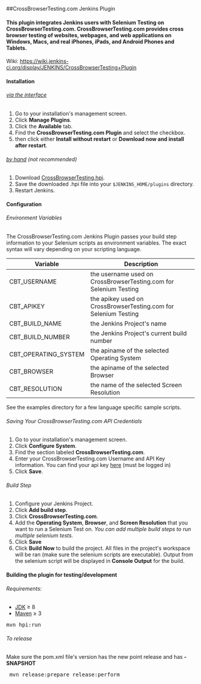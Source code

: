 ##CrossBrowserTesting.com Jenkins Plugin
#### This plugin integrates Jenkins users with Selenium Testing on CrossBrowserTesting.com. CrossBrowserTesting.com provides cross browser testing of websites, webpages, and web applications on Windows, Macs, and real iPhones, iPads, and Android Phones and Tablets.
Wiki: https://wiki.jenkins-ci.org/display/JENKINS/CrossBrowserTesting+Plugin

#### Installation

###### [via the interface][jenkins_install_interface]
1. Go to your installation's management screen.
2. Click **Manage Plugins**.
3. Click the **Available** tab.
4. Find the **CrossBrowserTesting.com Plugin** and select the checkbox.
5. then click either **Install without restart** or **Download now and install after restart**.

###### [by hand][jenkins_install_byhand] (*not recommended*)
1. Download [CrossBrowserTesting.hpi][latest_version].
2. Save the downloaded .hpi file into your `$JENKINS_HOME/plugins` directory.
3. Restart Jenkins.

#### Configuration

###### Environment Variables
The CrossBrowserTesting.com Jenkins Plugin passes your build step information to your Selenium scripts as environment variables. The exact syntax will vary depending on your scripting language.

| Variable | Description|
|----------|------------|
|CBT_USERNAME| the username used on CrossBrowserTesting.com for Selenium Testing |
|CBT_APIKEY| the apikey used on CrossBrowserTesting.com for Selenium Testing |
|CBT_BUILD_NAME| the Jenkins Project's name |
|CBT_BUILD_NUMBER| the Jenkins Project's current build number |
|CBT_OPERATING_SYSTEM| the apiname of the selected Operating System |
|CBT_BROWSER| the apiname of the selected Browser |
|CBT_RESOLUTION| the name of the selected Screen Resolution |

See the examples directory for a few language specific sample scripts.

###### Saving Your CrossBrowserTesting.com API Credentials
1. Go to your installation's management screen.
2. Click **Configure System**.
3. Find the section labeled **CrossBrowserTesting.com**.
4. Enter your CrossBrowserTesting.com Username and API Key information. You can find your api key [here][cbt_apidocs] (must be logged in)
5. Click **Save**.

###### Build Step
1. Configure your Jenkins Project.
2. Click **Add build step**.
3. Click **CrossBrowserTesting.com**.
4. Add the **Operating System**, **Browser**, and **Screen Resolution** that you want to run a Selenium Test on. *You can add multiple build steps to run multiple selenium tests.*
5. Click **Save**
6. Click **Build Now** to build the project. All files in the project's workspace will be ran (make sure the selenium scripts are executable). Output from the selenium script will be displayed in **Console Output** for the build.

#### Building the plugin for testing/development

###### Requirements:
- [JDK][java] &#8805; 8
- [Maven][maven] &#8805; 3

<pre>mvn hpi:run</pre>
###### To release
Make sure the pom.xml file's version has the new point release and has **-SNAPSHOT**
<pre> mvn release:prepare release:perform </pre>

[cbt_apidocs]: https://crossbrowsertesting.com/apidocs/v3/
[latest_version]: http://updates.jenkins-ci.org/latest/crossbrowsertesting.hpi
[maven]: https://maven.apache.org/index.html
[java]: http://www.oracle.com/technetwork/java/javase/downloads/index.html
[jenkins_install]: https://wiki.jenkins-ci.org/display/JENKINS/Plugins#Plugins-Howtoinstallplugins
[jenkins_install_interface]: https://wiki.jenkins-ci.org/display/JENKINS/Plugins#Plugins-Usingtheinterface
[jenkins_install_byhand]: https://wiki.jenkins-ci.org/display/JENKINS/Plugins#Plugins-Byhand